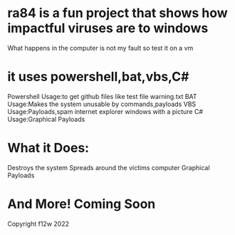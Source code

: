 # ra84 is a fun project that shows how impactful viruses are to windows
What happens in the computer is not my fault so test it on a vm
# it uses powershell,bat,vbs,C#
Powershell Usage:to get github files like test file warning.txt
BAT Usage:Makes the system unusable by commands,payloads
VBS Usage:Payloads,spam internet explorer windows with a picture
C# Usage:Graphical Payloads
# What it Does:
Destroys the system
Spreads around the victims computer
Graphical Payloads 
# And More! Coming Soon
Copyright f12w 2022
